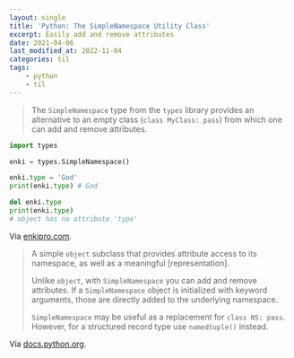 ```yaml
---
layout: single
title: 'Python: The SimpleNamespace Utility Class'
excerpt: Easily add and remove attributes
date: 2021-04-06
last_modified_at: 2022-11-04
categories: til
tags:
    - python
    - til
---
```


> The `SimpleNamespace` type from the `types` library provides an alternative to an empty class
> (`class MyClass: pass`) from which one can add and remove attributes.

```python
import types

enki = types.SimpleNamespace()

enki.type = 'God'
print(enki.type) # God

del enki.type
print(enki.type)
# object has no attribute 'type'
```

Via [enkipro.com](https://app.enkipro.com/public/insight/56cf076ee4eff806006ee822).

> A simple `object` subclass that provides attribute access to its namespace, as well as a meaningful [representation].
>
> Unlike `object`, with `SimpleNamespace` you can add and remove attributes.
> If a `SimpleNamespace` object is initialized with keyword arguments,
> those are directly added to the underlying namespace.
>
> `SimpleNamespace` may be useful as a replacement for `class NS: pass`.
> However, for a structured record type use `namedtuple()` instead.

Via [docs.python.org](https://docs.python.org/3.5/library/types.html#additional-utility-classes-and-functions).
